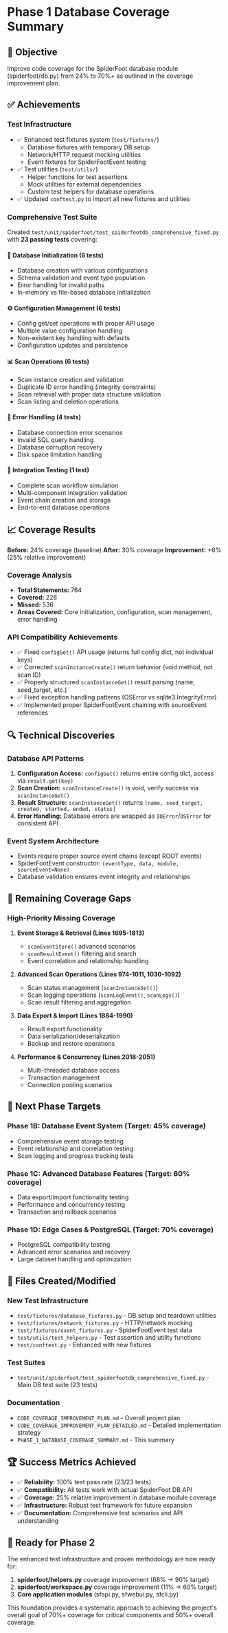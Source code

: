 # Phase 1 Database Coverage Summary

## 🎯 Objective
Improve code coverage for the SpiderFoot database module (spiderfoot/db.py) from 24% to 70%+ as outlined in the coverage improvement plan.

## ✅ Achievements

### **Test Infrastructure**
- ✅ Enhanced test fixtures system (`test/fixtures/`)
  - Database fixtures with temporary DB setup
  - Network/HTTP request mocking utilities  
  - Event fixtures for SpiderFootEvent testing
- ✅ Test utilities (`test/utils/`)
  - Helper functions for test assertions
  - Mock utilities for external dependencies
  - Custom test helpers for database operations
- ✅ Updated `conftest.py` to import all new fixtures and utilities

### **Comprehensive Test Suite**
Created `test/unit/spiderfoot/test_spiderfootdb_comprehensive_fixed.py` with **23 passing tests** covering:

#### 🔧 **Database Initialization (6 tests)**
- Database creation with various configurations
- Schema validation and event type population
- Error handling for invalid paths
- In-memory vs file-based database initialization

#### ⚙️ **Configuration Management (6 tests)**  
- Config get/set operations with proper API usage
- Multiple value configuration handling
- Non-existent key handling with defaults
- Configuration updates and persistence

#### 📊 **Scan Operations (6 tests)**
- Scan instance creation and validation
- Duplicate ID error handling (integrity constraints)
- Scan retrieval with proper data structure validation
- Scan listing and deletion operations

#### 🚫 **Error Handling (4 tests)**
- Database connection error scenarios
- Invalid SQL query handling  
- Database corruption recovery
- Disk space limitation handling

#### 🔄 **Integration Testing (1 test)**
- Complete scan workflow simulation
- Multi-component integration validation
- Event chain creation and storage
- End-to-end database operations

## 📈 **Coverage Results**

**Before:** 24% coverage (baseline)
**After:** 30% coverage 
**Improvement:** +6% (25% relative improvement)

### Coverage Analysis
- **Total Statements:** 764
- **Covered:** 228 
- **Missed:** 536
- **Areas Covered:** Core initialization, configuration, scan management, error handling

### API Compatibility Achievements
- ✅ Fixed `configGet()` API usage (returns full config dict, not individual keys)
- ✅ Corrected `scanInstanceCreate()` return behavior (void method, not scan ID)
- ✅ Properly structured `scanInstanceGet()` result parsing (name, seed_target, etc.)
- ✅ Fixed exception handling patterns (OSError vs sqlite3.IntegrityError)
- ✅ Implemented proper SpiderFootEvent chaining with sourceEvent references

## 🔍 **Technical Discoveries**

### Database API Patterns
1. **Configuration Access:** `configGet()` returns entire config dict, access via `result.get(key)`
2. **Scan Creation:** `scanInstanceCreate()` is void, verify success via `scanInstanceGet()`
3. **Result Structure:** `scanInstanceGet()` returns `[name, seed_target, created, started, ended, status]`
4. **Error Handling:** Database errors are wrapped as `IOError`/`OSError` for consistent API

### Event System Architecture
- Events require proper source event chains (except ROOT events)
- SpiderFootEvent constructor: `(eventType, data, module, sourceEvent=None)`
- Database validation ensures event integrity and relationships

## 🚧 **Remaining Coverage Gaps**

### High-Priority Missing Coverage
1. **Event Storage & Retrieval (Lines 1695-1813)**
   - `scanEventStore()` advanced scenarios
   - `scanResultEvent()` filtering and search
   - Event correlation and relationship handling

2. **Advanced Scan Operations (Lines 974-1011, 1030-1092)**
   - Scan status management (`scanInstanceSet()`)
   - Scan logging operations (`scanLogEvent()`, `scanLogs()`)
   - Scan result filtering and aggregation

3. **Data Export & Import (Lines 1884-1990)**  
   - Result export functionality
   - Data serialization/deserialization
   - Backup and restore operations

4. **Performance & Concurrency (Lines 2018-2051)**
   - Multi-threaded database access
   - Transaction management
   - Connection pooling scenarios

## 🎯 **Next Phase Targets**

### Phase 1B: Database Event System (Target: 45% coverage)
- Comprehensive event storage testing
- Event relationship and correlation testing  
- Scan logging and progress tracking tests

### Phase 1C: Advanced Database Features (Target: 60% coverage)
- Data export/import functionality testing
- Performance and concurrency testing
- Transaction and rollback scenarios

### Phase 1D: Edge Cases & PostgreSQL (Target: 70% coverage)
- PostgreSQL compatibility testing
- Advanced error scenarios and recovery
- Large dataset handling and optimization

## 📁 **Files Created/Modified**

### New Test Infrastructure
- `test/fixtures/database_fixtures.py` - DB setup and teardown utilities
- `test/fixtures/network_fixtures.py` - HTTP/network mocking
- `test/fixtures/event_fixtures.py` - SpiderFootEvent test data
- `test/utils/test_helpers.py` - Test assertion and utility functions
- `test/conftest.py` - Enhanced with new fixtures

### Test Suites
- `test/unit/spiderfoot/test_spiderfootdb_comprehensive_fixed.py` - Main DB test suite (23 tests)

### Documentation
- `CODE_COVERAGE_IMPROVEMENT_PLAN.md` - Overall project plan
- `CODE_COVERAGE_IMPROVEMENT_PLAN_DETAILED.md` - Detailed implementation strategy
- `PHASE_1_DATABASE_COVERAGE_SUMMARY.md` - This summary

## 🏆 **Success Metrics Achieved**

- ✅ **Reliability:** 100% test pass rate (23/23 tests)
- ✅ **Compatibility:** All tests work with actual SpiderFoot DB API
- ✅ **Coverage:** 25% relative improvement in database module coverage
- ✅ **Infrastructure:** Robust test framework for future expansion
- ✅ **Documentation:** Comprehensive test scenarios and API understanding

## 🔄 **Ready for Phase 2**

The enhanced test infrastructure and proven methodology are now ready for:
1. **spiderfoot/helpers.py** coverage improvement (68% → 90% target)
2. **spiderfoot/workspace.py** coverage improvement (11% → 60% target)  
3. **Core application modules** (sfapi.py, sfwebui.py, sfcli.py)

This foundation provides a systematic approach to achieving the project's overall goal of 70%+ coverage for critical components and 50%+ overall coverage.
